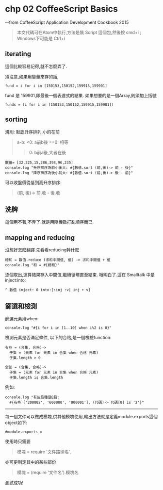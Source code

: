 # chp 02 CoffeeScript Basics
--from CoffeeScript Application Development Cookbook 2015

> 本文代碼可在Atom中執行,方法是裝 Script 這個包,然後按 cmd+i ; Windows下可能是 Ctrl+i

## iterating

這個比較容易記得,就不怎麼弄了.

須注意,如果用變量來存的話,

    fund = i for i in [150153,150152,159915,159901]

fund 是 159901,即最後一個表達式的結果. 如果想要的是一個Array,則須加上括號

    funds = (i for i in [150153,150152,159915,159901])

## sorting
規則:
默認升序排列,小的在前

  > a-b:
  >  <0: a前b後
  >  ==0: 相等
  >  >0: b前a後,大者在後

    數值= [32,325,15,286,398,96,235]
    console.log "升序排序為前小後大: #{數值.sort (前,後)-> 前 - 後}"
    console.log "降序排序為後小前大: #{數值.sort (前,後)-> 後 - 前}"

可以收盤價從低到高升序排序:
> (前, 後)-> 前.收 - 後.收

## 洗牌

這個用不著,不弄了.就是用隨機數打亂順序而已.

## mapping and reducing

沒想好怎麼翻譯.先看看reducing幹什麼

    總和 = 數值.reduce (求和中間值, 值) -> 求和中間值 + 值
    console.log "和 = #{總和}"

逐個取出,運算結果存入中間值,繼續循環直至結束.
哦明白了.這在 Smalltalk 中是 inject:into:
```
^ 數值 inject: 0 into:[:inj :v| inj + v]
```

## 篩選和檢測

篩選元素用when:

    console.log "#{i for i in [1..10] when i%2 is 0}"

檢測元素是否滿足條件, 以下的合格,是一個檢驗function:

    有些 = (合集, 合格)->
      子集 = (元素 for 元素 in 合集 when 合格 元素)
      子集.length > 0

    全部 = (合集, 合格)->
      子集 = (元素 for 元素 in 合集 when 合格 元素)
      子集.length is 合集.length

例如:

    console.log "有些品種是B股:
      #{有些 ['200002', '600000', '000001'], (代碼)-> 代碼[0] is '2'}"

---
每一個文件可以做成模塊,供其他模塊使用,輸出方法就是定義module.exports這個object如下:

    #module.exports =

使用時只需要

> 模塊 = require '文件路徑名',

亦可更制定其中的某些部份
> 模塊 = (require '文件名').模塊名

測試成功!
